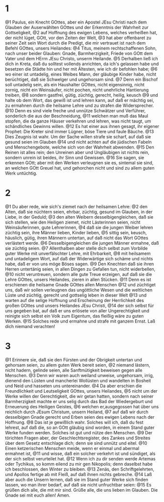 # 1
@1 Paulus, ein Knecht GOttes, aber ein Apostel JEsu Christi nach dem Glauben der Auserwählten GOttes und der Erkenntnis der Wahrheit zur Gottseligkeit, @2 auf Hoffnung des ewigen Lebens, welches verheißen hat, der nicht lüget, GOtt, vor den Zeiten der Welt, @3 hat aber offenbaret zu seiner Zeit sein Wort durch die Predigt, die mir vertrauet ist nach dem Befehl GOttes, unsers Heilandes: @4 Titus, meinem rechtschaffenen Sohn, nach unser beider Glauben: Gnade, Barmherzigkeit, Friede von GOtt dem Vater und dem HErrn JEsu Christo, unserm Heilande. @5 Derhalben ließ ich dich in Kreta, daß du solltest vollends anrichten, da ich's gelassen habe und besetzen die Städte hin und her mit Ältesten, wie ich dir befohlen habe; @6 wo einer ist untadelig, eines Weibes Mann, der gläubige Kinder habe, nicht berüchtiget, daß sie Schwelger und ungehorsam sind. @7 Denn ein Bischof soll untadelig sein, als ein Haushalter GOttes, nicht eigensinnig, nicht zornig, nicht ein Weinsäufer, nicht pochen, nicht unehrliche Hantierung treiben, @8 sondern gastfrei, gütig, züchtig, gerecht, heilig, keusch @9 und halte ob dem Wort, das gewiß ist und lehren kann, auf daß er mächtig sei, zu ermahnen durch die heilsame Lehre und zu strafen die Widersprecher. @10 Denn es sind viele freche und unnütze Schwätzer und Verführer, sonderlich die aus der Beschneidung, @11 welchen man muß das Maul stopfen, die da ganze Häuser verkehren und lehren, was nicht taugt, um schändliches Gewinns willen. @12 Es hat einer aus ihnen gesagt, ihr eigener Prophet: Die Kreter sind immer Lügner, böse Tiere und faule Bäuche. @13 Dies Zeugnis ist wahr. Um der Sache willen strafe sie scharf, auf daß sie gesund seien im Glauben @14 und nicht achten auf die jüdischen Fabeln und Menschengebote, welche sich von der Wahrheit abwenden. @15 Den Reinen ist alles rein; den Unreinen aber und Ungläubigen ist nichts rein, sondern unrein ist beides, ihr Sinn und Gewissen. @16 Sie sagen, sie erkennen GOtt; aber mit den Werken verleugnen sie es, sintemal sie sind, an welchen GOtt Greuel hat, und gehorchen nicht und sind zu allem guten Werk untüchtig.

# 2
@1 Du aber rede, wie sich's ziemet nach der heilsamen Lehre: @2 den Alten, daß sie nüchtern seien, ehrbar, züchtig, gesund im Glauben, in der Liebe, in der Geduld; @3 den alten Weibern desselbigengleichen, daß sie sich stellen, wie den Heiligen ziemet, nicht Lästerinnen seien, nicht Weinsäuferinnen, gute Lehrerinnen, @4 daß sie die jungen Weiber lehren züchtig sein, ihre Männer lieben, Kinder lieben, @5 sittig sein, keusch, häuslich, gütig, ihren Männern untertan, auf daß nicht das Wort GOttes verlästert werde. @6 Desselbigengleichen die jungen Männer ermahne, daß sie züchtig seien. @7 Allenthalben aber stelle dich selbst zum Vorbilde guter Werke mit unverfälschter Lehre, mit Ehrbarkeit, @8 mit heilsamem und untadeligem Wort, auf daß der Widerwärtige sich schäme und nichts habe, daß er von uns möge Böses sagen. @9 Den Knechten daß sie ihren Herren untertänig seien, in allen Dingen zu Gefallen tun, nicht widerbellen, @10 nicht veruntreuen, sondern alle gute Treue erzeigen, auf daß sie die Lehre GOttes, unsers Heilandes, zieren in allen Stücken. @11 Denn es ist erschienen die heilsame Gnade GOttes allen Menschen @12 und züchtiget uns, daß wir sollen verleugnen das ungöttliche Wesen und die weltlichen Lüste und züchtig, gerecht und gottselig leben in dieser Welt @13 und warten auf die selige Hoffnung und Erscheinung der Herrlichkeit des großen GOttes und unsers Heilandes JEsu Christi, @14 der sich selbst für uns gegeben bat, auf daß er uns erlösete von aller Ungerechtigkeit und reinigte sich selbst ein Volk zum Eigentum, das fleißig wäre zu guten Werken. @15 Solches rede und ermahne und strafe mit ganzem Ernst. Laß dich niemand verachten!

# 3
@1 Erinnere sie, daß sie den Fürsten und der Obrigkeit untertan und gehorsam seien, zu allem guten Werk bereit seien, @2 niemand lästern, nicht hadern, gelinde seien, alle Sanftmütigkeit beweisen gegen alle Menschen. @3 Denn wir waren auch weiland unweise, ungehorsam, irrig, dienend den Lüsten und mancherlei Wollüsten und wandelten in Bosheit und Neid und hasseten uns untereinander. @4 Da aber erschien die Freundlichkeit und Leutseligkeit GOttes, unsers Heilandes, @5 nicht um der Werke willen der Gerechtigkeit, die wir getan hatten, sondern nach seiner Barmherzigkeit machte er uns selig durch das Bad der Wiedergeburt und Erneuerung des Heiligen Geistes, @6 welchen er,ausgegossen hat über uns reichlich durch JEsum Christum, unsern Heiland, @7 auf daß wir durch desselbigen Gnade gerecht und Erben seien des ewigen Lebens nach der Hoffnung. @8 Das ist je gewißlich wahr. Solches will ich, daß du fest lehrest, auf daß die, so an GOtt gläubig sind worden, in einem Stand guter Werke funden werden. Solches ist gut und nütze den Menschen. @9 Der törichten Fragen aber, der Geschlechtsregister, des Zankes und Streites über dem Gesetz entschlage dich; denn sie sind unnütz und eitel. @10 Einen ketzerischen Menschen meide, wenn er einmal und abermal ermahnet ist, @11 und wisse, daß ein solcher verkehrt ist und sündiget, als der sich selbst verurteilet hat. @12 Wenn ich zu dir senden werde Artemas oder Tychikus, so komm eilend zu mir gen Nikopolis; denn daselbst habe ich beschlossen, den Winter zu bleiben. @13 Zenäs, den Schriftgelehrten, und Apollos fertige ab mit Fleiß, auf daß ihnen nichts gebreche. @14 Laß aber auch die Unsern lernen, daß sie im Stand guter Werke sich finden lassen, wo man ihrer bedarf, auf daß sie nicht unfruchtbar seien: @15 Es grüßen dich alle, die mit mir sind. Grüße alle, die uns lieben im Glauben. Die Gnade sei mit euch allen! Amen.